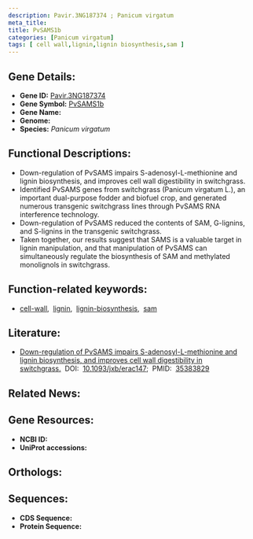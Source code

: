 ```yaml
---
description: Pavir.3NG187374 ; Panicum virgatum
meta_title:
title: PvSAMS1b
categories: [Panicum virgatum]
tags: [ cell wall,lignin,lignin biosynthesis,sam ]
---
```


## Gene Details:
- **Gene ID:** [Pavir.3NG187374]()
- **Gene Symbol:** <u>PvSAMS1b</u>
- **Gene Name:** 
- **Genome:** []()
- **Species:** *Panicum virgatum*

## Functional Descriptions:
   - Down-regulation of PvSAMS impairs S-adenosyl-L-methionine and lignin biosynthesis, and improves cell wall digestibility in switchgrass.
   - Identified PvSAMS genes from switchgrass (Panicum virgatum L.), an important dual-purpose fodder and biofuel crop, and generated numerous transgenic switchgrass lines through PvSAMS RNA interference technology.
   - Down-regulation of PvSAMS reduced the contents of SAM, G-lignins, and S-lignins in the transgenic switchgrass.
   - Taken together, our results suggest that SAMS is a valuable target in lignin manipulation, and that manipulation of PvSAMS can simultaneously regulate the biosynthesis of SAM and methylated monolignols in switchgrass.

## Function-related keywords:
   - [cell-wall](/tags/cell-wall/),&nbsp;&nbsp;[lignin](/tags/lignin/),&nbsp;&nbsp;[lignin-biosynthesis](/tags/lignin-biosynthesis/),&nbsp;&nbsp;[sam](/tags/sam/)

## Literature:
   - [Down-regulation of PvSAMS impairs S-adenosyl-L-methionine and lignin biosynthesis, and improves cell wall digestibility in switchgrass.](https://doi.org/10.1093/jxb/erac147)&nbsp;&nbsp;DOI:&nbsp;&nbsp;[10.1093/jxb/erac147](https://doi.org/10.1093/jxb/erac147);&nbsp;&nbsp;PMID:&nbsp;&nbsp;[35383829](https://pubmed.ncbi.nlm.nih.gov/35383829/)

## Related News:

## Gene Resources:
- **NCBI ID:**  [](https://www.ncbi.nlm.nih.gov/gene/?term=)
- **UniProt accessions:**  [](https://www.uniprot.org/uniprotkb//entry)

## Orthologs:

## Sequences:
- **CDS Sequence:**
- **Protein Sequence:**
